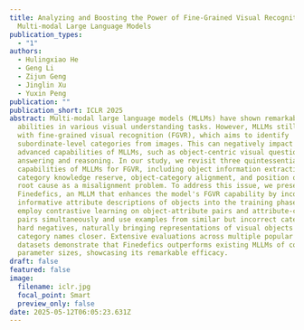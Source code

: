 ```yaml
---
title: Analyzing and Boosting the Power of Fine-Grained Visual Recognition for
  Multi-modal Large Language Models
publication_types:
  - "1"
authors:
  - Hulingxiao He
  - Geng Li
  - Zijun Geng
  - Jinglin Xu
  - Yuxin Peng
publication: ""
publication_short: ICLR 2025
abstract: Multi-modal large language models (MLLMs) have shown remarkable
  abilities in various visual understanding tasks. However, MLLMs still struggle
  with fine-grained visual recognition (FGVR), which aims to identify
  subordinate-level categories from images. This can negatively impact more
  advanced capabilities of MLLMs, such as object-centric visual question
  answering and reasoning. In our study, we revisit three quintessential
  capabilities of MLLMs for FGVR, including object information extraction,
  category knowledge reserve, object-category alignment, and position of the
  root cause as a misalignment problem. To address this issue, we present
  Finedefics, an MLLM that enhances the model's FGVR capability by incorporating
  informative attribute descriptions of objects into the training phase. We
  employ contrastive learning on object-attribute pairs and attribute-category
  pairs simultaneously and use examples from similar but incorrect categories as
  hard negatives, naturally bringing representations of visual objects and
  category names closer. Extensive evaluations across multiple popular FGVR
  datasets demonstrate that Finedefics outperforms existing MLLMs of comparable
  parameter sizes, showcasing its remarkable efficacy.
draft: false
featured: false
image:
  filename: iclr.jpg
  focal_point: Smart
  preview_only: false
date: 2025-05-12T06:05:23.631Z
---
```

